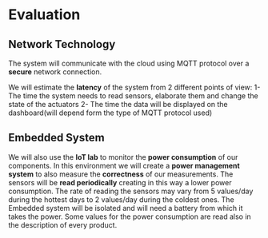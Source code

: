 # Evaluation

## Network Technology
The system will communicate with the cloud using MQTT protocol over a **secure** network connection.

We will estimate the **latency** of the system from 2 different points of view:
	1- The time the system needs to read sensors, elaborate them and change the state of the actuators
	2- The time the data will be displayed on the dashboard(will depend form the type of MQTT protocol used)
	
## Embedded System
We will also use the **IoT lab** to monitor the **power consumption** of our components. In this environment we will create a **power management system** to also measure the **correctness** of our measurements. The sensors will be **read periodically** creating in this way a lower power consumption. The rate of reading the sensors may vary from 5 values/day during the hottest days to 2 values/day during the coldest ones. The Embedded system will be isolated and will need a battery from which it takes the power. Some values for the power consumption are read also in the description of every product.


